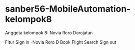 # sanber56-MobileAutomation-kelompok8
Anggota kelompok 8:
Novia Roro Dorojatun

Fitur
Sign in -Novia Roro D
Book Flight
Search
Sign out
